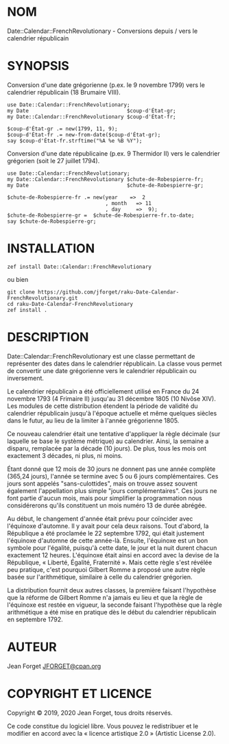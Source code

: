 NOM
===

Date::Calendar::FrenchRevolutionary - Conversions depuis / vers le calendrier républicain

SYNOPSIS
========

Conversion d'une date  grégorienne (p.ex. le 9 novembre  1799) vers le
calendrier républicain (18 Brumaire VIII).

```perl6
use Date::Calendar::FrenchRevolutionary;
my Date                                $coup-d'État-gr;
my Date::Calendar::FrenchRevolutionary $coup-d'État-fr;

$coup-d'État-gr .= new(1799, 11, 9);
$coup-d'État-fr .= new-from-date($coup-d'État-gr);
say $coup-d'État-fr.strftime("%A %e %B %Y");
```

Conversion  d'une date  républicaine (p.ex.  9 Thermidor  II) vers  le
calendrier grégorien (soit le 27 juillet 1794).

```perl6
use Date::Calendar::FrenchRevolutionary;
my Date::Calendar::FrenchRevolutionary $chute-de-Robespierre-fr;
my Date                                $chute-de-Robespierre-gr;

$chute-de-Robespierre-fr .= new(year    =>  2
                                , month   => 11
                                , day     =>  9);
$chute-de-Robespierre-gr =  $chute-de-Robespierre-fr.to-date;
say $chute-de-Robespierre-gr;
```

INSTALLATION
============

```shell
zef install Date::Calendar::FrenchRevolutionary
```

ou bien

```shell
git clone https://github.com/jforget/raku-Date-Calendar-FrenchRevolutionary.git
cd raku-Date-Calendar-FrenchRevolutionary
zef install .
```

DESCRIPTION
===========

Date::Calendar::FrenchRevolutionary  est  une   classe  permettant  de
représenter des dates  dans le calendrier républicain.  La classe vous
permet  de   convertir  une   date  grégorienne  vers   le  calendrier
républicain ou inversement.

Le calendrier républicain a été officiellement utilisé en France du 24
novembre 1793  (4 Frimaire  II) jusqu'au 31  décembre 1805  (10 Nivôse
XIV).  Les  modules  de  cette distribution  étendent  la  période  de
validité du  calendrier républicain jusqu'à l'époque  actuelle et même
quelques  siècles dans  le  futur, au  lieu de  la  limiter à  l'année
grégorienne 1805.

Ce  nouveau  calendrier  était  une  tentative  d'appliquer  la  règle
décimale (sur  laquelle se  base le  système métrique)  au calendrier.
Ainsi, la  semaine a disparu, remplacée  par la décade (10  jours). De
plus, tous les mois ont exactement 3 décades, ni plus, ni moins.

Étant donné que 12 mois de 30  jours ne donnent pas une année complète
(365,24 jours), l'année se termine  avec 5 ou 6 jours complémentaires.
Ces jours sont appelés "sans-culottides", mais on trouve assez souvent
également l'appellation plus simple "jours complémentaires". Ces jours
ne font  partie d'aucun  mois, mais  pour simplifier  la programmation
nous  considérerons qu'ils  constituent  un mois  numéro  13 de  durée
abrégée.

Au  début,  le changement  d'année  était  prévu pour  coïncider  avec
l'équinoxe d'automne. Il y avait pour cela deux raisons. Tout d'abord,
la  République  a  été  proclamée  le 22  septembre  1792,  qui  était
justement l'équinoxe d'automne de  cette année-là. Ensuite, l'équinoxe
est un bon symbole pour l'égalité,  puisqu'à cette date, le jour et la
nuit durent  chacun exactement  12 heures.  L'équinoxe était  ainsi en
accord avec la devise de la République, « Liberté, Égalité, Fraternité
». Mais cette règle s'est révélée peu pratique, c'est pourquoi Gilbert
Romme a proposé une autre  règle basée sur l'arithmétique, similaire à
celle du calendrier grégorien.

La  distribution  fournit deux  autres  classes,  la première  faisant
l'hypothèse que la réforme de Gilbert  Romme n'a jamais eu lieu et que
la  règle de  l'équinoxe est  restée  en vigueur,  la seconde  faisant
l'hypothèse que  la règle arithmétique a  été mise en pratique  dès le
début du calendrier républicain en septembre 1792.


AUTEUR
======

Jean Forget <JFORGET@cpan.org>

COPYRIGHT ET LICENCE
====================

Copyright © 2019, 2020 Jean Forget, tous droits réservés.

Ce code constitue du logiciel libre. Vous pouvez le redistribuer et le
modifier  en accord  avec  la  « licence  artistique  2.0 »  (Artistic
License 2.0).

